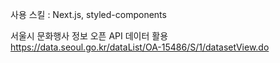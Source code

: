 사용 스킬 : Next.js, styled-components

서울시 문화행사 정보 오픈 API 데이터 활용  
https://data.seoul.go.kr/dataList/OA-15486/S/1/datasetView.do
